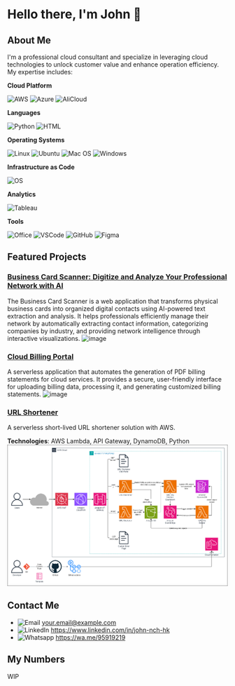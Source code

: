 # Hello there, I'm John 👋

## About Me
I'm a professional cloud consultant and specialize in leveraging cloud technologies to unlock customer value and enhance operation efficiency. My expertise includes:

**Cloud Platform**

![AWS](https://img.shields.io/badge/Amazon_AWS-FF9900?style=for-the-badge&logo=amazonaws&logoColor=white)
![Azure](https://img.shields.io/badge/microsoft%20azure-0089D6?style=for-the-badge&logo=microsoft-azure&logoColor=white)
![AliCloud](https://img.shields.io/badge/Alibaba_Cloud-FF6A00?style=for-the-badge&logo=alibabacloud&logoColor=white)

**Languages**

![Python](https://img.shields.io/badge/Python-FFD43B?style=for-the-badge&logo=python&logoColor=blue)
![HTML](https://img.shields.io/badge/HTML5-E34F26?style=for-the-badge&logo=html5&logoColor=white)



**Operating Systems**

![Linux](https://img.shields.io/badge/Linux-FCC624?style=for-the-badge&logo=linux&logoColor=black)
![Ubuntu](https://img.shields.io/badge/Ubuntu-E95420?style=for-the-badge&logo=ubuntu&logoColor=white)
![Mac OS](https://img.shields.io/badge/mac%20os-000000?style=for-the-badge&logo=apple&logoColor=white)
![Windows](https://img.shields.io/badge/Windows-0078D6?style=for-the-badge&logo=windows&logoColor=white)

**Infrastructure as Code**

![OS](https://img.shields.io/badge/Terraform-7B42BC?style=for-the-badge&logo=terraform&logoColor=white)

**Analytics**

![Tableau](https://img.shields.io/badge/Tableau-E97627?style=for-the-badge&logo=Tableau&logoColor=white)

**Tools**

![Office](https://img.shields.io/badge/Microsoft_Office-D83B01?style=for-the-badge&logo=microsoft-office&logoColor=white)
![VSCode](https://img.shields.io/badge/VSCode-0078D4?style=for-the-badge&logo=visual%20studio%20code&logoColor=white)
![GitHub](https://img.shields.io/badge/GitHub-100000?style=for-the-badge&logo=github&logoColor=whit)
![Figma](https://img.shields.io/badge/Figma-F24E1E?style=for-the-badge&logo=figma&logoColor=white)


## Featured Projects
### [Business Card Scanner: Digitize and Analyze Your Professional Network with AI](https://github.com/john-ng-hk/Biz-card-scanner)
The Business Card Scanner is a web application that transforms physical business cards into organized digital contacts using AI-powered text extraction and analysis. It helps professionals efficiently manage their network by automatically extracting contact information, categorizing companies by industry, and providing network intelligence through interactive visualizations.
![image](https://github.com/user-attachments/assets/f946dbd4-a83b-4a96-8e63-9291aa45ea4d)

### [Cloud Billing Portal](https://github.com/john-ng-hk/cloud-billing-portal)
A serverless application that automates the generation of PDF billing statements for cloud services. It provides a secure, user-friendly interface for uploading billing data, processing it, and generating customized billing statements.
![image](https://github.com/user-attachments/assets/e00a2fbb-fc70-40f7-8ee4-dfb8c8c0346f)


### [URL Shortener](https://github.com/john-ng-hk/url-shortener) 
A serverless short-lived URL shortener solution with AWS.

**Technologies**: AWS Lambda, API Gateway, DynamoDB, Python
![alt text](https://raw.githubusercontent.com/john-ng-hk/url-shortener/main/Diagram/URL-Shortener-AWS-Architecture-Diagram.drawio.png)

## Contact Me
- ![Email](https://img.shields.io/badge/Gmail-D14836?style=for-the-badge&logo=gmail&logoColor=white) your.email@example.com
- ![LinkedIn](https://img.shields.io/badge/LinkedIn-0077B5?style=for-the-badge&logo=linkedin&logoColor=white) https://www.linkedin.com/in/john-nch-hk
- ![Whatsapp](https://img.shields.io/badge/WhatsApp-25D366?style=for-the-badge&logo=whatsapp&logoColor=white) https://wa.me/95919219

## My Numbers
WIP
